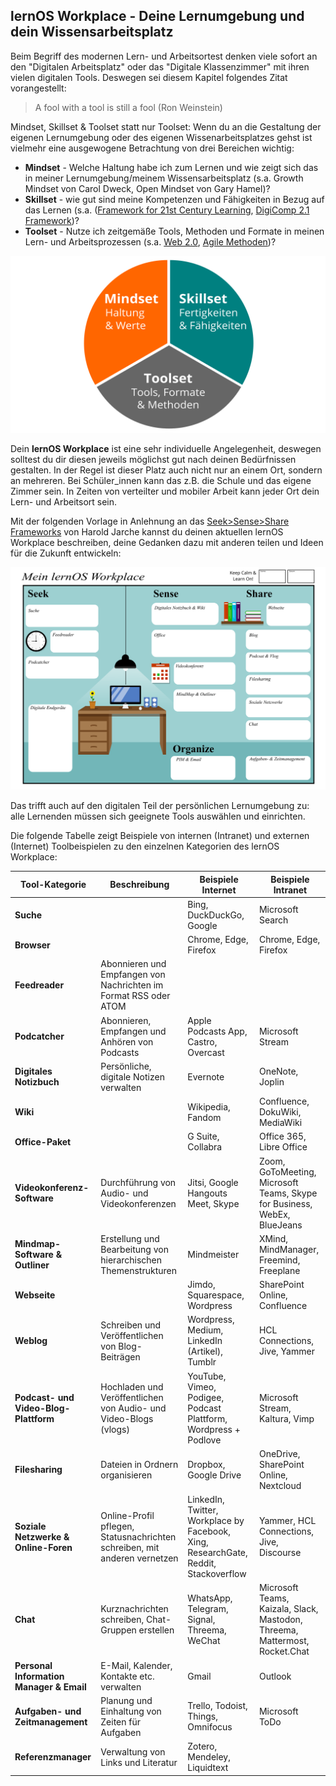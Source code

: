 ## lernOS Workplace - Deine Lernumgebung und dein Wissensarbeitsplatz

Beim Begriff des modernen Lern- und Arbeitsortest denken viele sofort an den "Digitalen Arbeitsplatz" oder das "Digitale Klassenzimmer" mit ihren vielen digitalen Tools. Deswegen sei diesem Kapitel folgendes Zitat vorangestellt:

> A fool with a tool is still a fool (Ron Weinstein)

Mindset, Skillset & Toolset statt nur Toolset: Wenn du an die Gestaltung der eigenen Lernumgebung oder des eigenen Wissenarbeitsplatzes gehst ist vielmehr eine ausgewogene Betrachtung von drei Bereichen wichtig:

* **Mindset** - Welche Haltung habe ich zum Lernen und wie zeigt sich das in meiner Lernumgebung/meinem Wissensarbeitsplatz (s.a. Growth Mindset von Carol Dweck, Open Mindset von Gary Hamel)?
* **Skillset** - wie gut sind meine Kompetenzen und Fähigkeiten in Bezug auf das Lernen (s.a. ([Framework for 21st Century Learning](http://www.p21.org/our-work/p21-framework), [DigiComp 2.1 Framework](https://ec.europa.eu/jrc/en/publication/eur-scientific-and-technical-research-reports/digcomp-21-digital-competence-framework-citizens-eight-proficiency-levels-and-examples-use))?
* **Toolset** - Nutze ich zeitgemäße Tools, Methoden und Formate in meinen Lern- und Arbeitsprozessen (s.a. [Web 2.0](https://www.oreilly.com/pub/a/web2/archive/what-is-web-20.html), [Agile Methoden](https://de.wikipedia.org/wiki/Agilit%C3%A4t_(Management)))?

![lernOS Wheel](./images/lernOS-Wheel.png)

Dein **lernOS Workplace** ist eine sehr individuelle Angelegenheit, deswegen solltest du dir diesen jeweils möglichst gut nach deinen Bedürfnissen gestalten. In der Regel ist dieser Platz auch nicht nur an einem Ort, sondern an mehreren. Bei Schüler_innen kann das z.B. die Schule und das eigene Zimmer sein. In Zeiten von verteilter und mobiler Arbeit kann jeder Ort dein Lern- und Arbeitsort sein.

Mit der folgenden Vorlage in Anlehnung an das [Seek>Sense>Share Frameworks](https://jarche.com/2014/02/the-seek-sense-share-framework/) von Harold Jarche kannst du deinen aktuellen lernOS Workplace beschreiben, deine Gedanken dazu mit anderen teilen und Ideen für die Zukunft entwickeln:

![lernOS Workplace](./images/lernOS-Workplace.png)

Das trifft auch auf den digitalen Teil der persönlichen Lernumgebung zu: alle Lernenden müssen sich geeignete Tools auswählen und einrichten.

Die folgende Tabelle zeigt Beispiele von internen (Intranet) und externen (Internet) Toolbeispielen zu den einzelnen Kategorien des lernOS Workplace:

| Tool-Kategorie                           | Beschreibung                                                 | Beispiele Internet                                           | Beispiele Intranet                                           |
| ---------------------------------------- | ------------------------------------------------------------ | ------------------------------------------------------------ | ------------------------------------------------------------ |
| **Suche**                                |                                                              | Bing, DuckDuckGo, Google                                     | Microsoft Search                                             |
| **Browser**                              |                                                              | Chrome, Edge, Firefox                                        | Chrome, Edge, Firefox                                        |
| **Feedreader**                           | Abonnieren und Empfangen von Nachrichten im Format RSS oder ATOM |                                                              |                                                              |
| **Podcatcher**                           | Abonnieren, Empfangen und Anhören von Podcasts               | Apple Podcasts App, Castro, Overcast                         | Microsoft Stream                                             |
| **Digitales Notizbuch**                  | Persönliche, digitale Notizen verwalten                      | Evernote                                                     | OneNote, Joplin                                              |
| **Wiki**                                 |                                                              | Wikipedia, Fandom                                            | Confluence, DokuWiki, MediaWiki                              |
| **Office-Paket**                         |                                                              | G Suite, Collabra                                            | Office 365, Libre Office                                     |
| **Videokonferenz-Software**              | Durchführung von Audio- und Videokonferenzen                 | Jitsi, Google Hangouts Meet, Skype                           | Zoom, GoToMeeting, Microsoft Teams, Skype for Business, WebEx, BlueJeans |
| **Mindmap-Software & Outliner**          | Erstellung und Bearbeitung von hierarchischen Themenstrukturen | Mindmeister                                                  | XMind, MindManager, Freemind, Freeplane                      |
| **Webseite**                             |                                                              | Jimdo, Squarespace, Wordpress                                | SharePoint Online, Confluence                                |
| **Weblog**                               | Schreiben und Veröffentlichen von Blog-Beiträgen             | Wordpress, Medium, LinkedIn (Artikel), Tumblr                | HCL Connections, Jive, Yammer                                |
| **Podcast- und Video-Blog-Plattform**    | Hochladen und Veröffentlichen von Audio- und Video-Blogs (vlogs) | YouTube, Vimeo, Podigee, Podcast Plattform, Wordpress + Podlove | Microsoft Stream, Kaltura, Vimp                              |
| **Filesharing**                          | Dateien in Ordnern organisieren                              | Dropbox, Google Drive                                        | OneDrive, SharePoint Online, Nextcloud                       |
| **Soziale Netzwerke & Online-Foren**     | Online-Profil pflegen, Statusnachrichten schreiben, mit anderen vernetzen | LinkedIn, Twitter, Workplace by Facebook, Xing, ResearchGate, Reddit, Stackoverflow | Yammer, HCL Connections, Jive, Discourse                     |
| **Chat**                                 | Kurznachrichten schreiben, Chat-Gruppen erstellen            | WhatsApp, Telegram, Signal, Threema, WeChat                  | Microsoft Teams, Kaizala, Slack, Mastodon, Threema, Mattermost, Rocket.Chat |
| **Personal Information Manager & Email** | E-Mail, Kalender, Kontakte etc. verwalten                    | Gmail                                                        | Outlook                                                      |
| **Aufgaben- und Zeitmanagement**         | Planung und Einhaltung von Zeiten für Aufgaben               | Trello, Todoist, Things, Omnifocus                           | Microsoft ToDo                                               |
| **Referenzmanager**                      | Verwaltung von Links und Literatur                           | Zotero, Mendeley, Liquidtext                                 |                                                              |
<script src="https://giscus.app/client.js"
        data-repo="cogneon/lernos-zettelkasten"
        data-repo-id="R_kgDOI5YY1w"
        data-category="Announcements"
        data-category-id="DIC_kwDOI5YY184CUTx3"
        data-mapping="pathname"
        data-strict="0"
        data-reactions-enabled="1"
        data-emit-metadata="0"
        data-input-position="bottom"
        data-theme="light"
        data-lang="de"
        crossorigin="anonymous"
        async>
</script>
